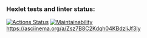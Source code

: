 ### Hexlet tests and linter status:
[![Actions Status](https://github.com/blonde2029/java-project-61/workflows/hexlet-check/badge.svg)](https://github.com/blonde2029/java-project-61/actions)
[![Maintainability](https://api.codeclimate.com/v1/badges/d285b602af8559be561c/maintainability)](https://codeclimate.com/github/blonde2029/java-project-61/maintainability)
https://asciinema.org/a/Zsz7B8C2Kdqh04KBdzliJf3ly
